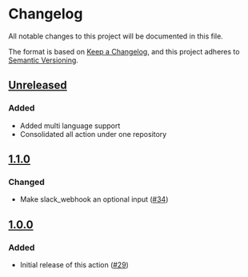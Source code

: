 # Changelog

All notable changes to this project will be documented in this file.

The format is based on [Keep a Changelog](https://keepachangelog.com/en/1.0.0/),
and this project adheres to [Semantic Versioning](https://semver.org/spec/v2.0.0.html).

## [Unreleased]

### Added

- Added multi language support
- Consolidated all action under one repository

## [1.1.0]

### Changed

- Make slack_webhook an optional input ([#34](https://github.com/MetaMask/action-security-code-scanner/pull/34))

## [1.0.0]

### Added

- Initial release of this action ([#29](https://github.com/MetaMask/action-security-code-scanner/pull/29))

[Unreleased]: https://github.com/metamask/security-codescanner-monorepo/compare/v1.1.0...HEAD
[1.1.0]: https://github.com/metamask/security-codescanner-monorepo/compare/v1.0.0...v1.1.0
[1.0.0]: https://github.com/metamask/security-codescanner-monorepo/releases/tag/v1.0.0
